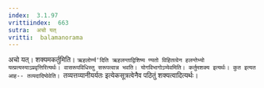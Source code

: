 ```yaml
---
index:  3.1.97
vrittiindex:  663
sutra:  अचो यत्
vritti:  balamanorama 
---
```


अचो यत्। शक्यमकर्तुमिति। `ऋहलोर्ण्य'दिति ऋहलन्ताद्विशिष्य ण्यतो विहितत्वेन हलन्तेभ्यो यत्प्रत्यस्याऽप्रवृत्तिरित्यर्थः। वासरूपविधिस्तु सरूपत्वान्न भवति। योगविभागोऽप्येवमिति। कर्तुमशक्य इत्यर्थः। कुत इत्यत आह-- तव्यदादिष्वेवेति। `तव्यत्तव्यानीयर्यतः इत्येकसूत्रत्वेनैव पठितुं शक्यत्वादित्यर्थः। 

